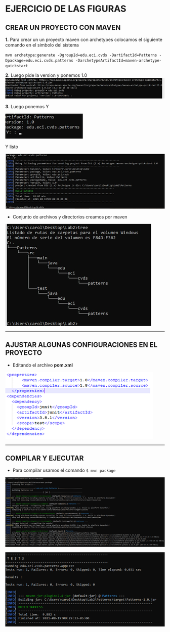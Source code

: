 # EJERCICIO DE LAS FIGURAS

## CREAR UN PROYECTO CON MAVEN

**1.** Para crear un un proyecto maven con archetypes colocamos el siguiente comando en el simbolo del sistema

`mvn archetype:generate -DgroupId=edu.eci.cvds -DartifactId=Patterns -Dpackage=edu.eci.cvds.patterns -DarchetypeArtifactId=maven-archetype-quickstart`

**2.** Luego pide la version y ponemos 1.0
![Imagen1](https://github.com/JuanoYolo/Lab-2/blob/main/1.jpeg)

**3.** Luego ponemos Y

![Imagen2](https://github.com/JuanoYolo/Lab-2/blob/main/2.jpeg)

Y listo

![Imagen3](https://github.com/JuanoYolo/Lab-2/blob/main/3.jpeg)

* Conjunto de archivos y directorios creamos por maven

![Imagen4](https://github.com/JuanoYolo/Lab-2/blob/main/4.jpeg)

---

## AJUSTAR ALGUNAS CONFIGURACIONES EN EL PROYECTO

* Editando el archivo **pom.xml**

![Imagen5](https://github.com/JuanoYolo/Lab-2/blob/main/5.png)

---

## COMPILAR Y EJECUTAR

* Para compilar usamos el comando
`$ mvn package` 

![Imagen6](https://github.com/JuanoYolo/Lab-2/blob/main/6.png)

![Imagen7](https://github.com/JuanoYolo/Lab-2/blob/main/7.png)
